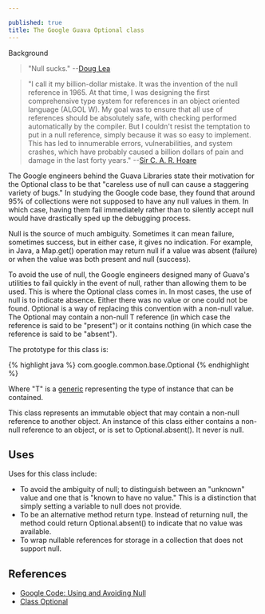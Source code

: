```yaml
---

published: true
title: The Google Guava Optional class
---
```

Background

> "Null sucks." --[Doug Lea](http://en.wikipedia.org/wiki/Doug_Lea)

> "I call it my billion-dollar mistake. It was the invention of the null reference in 1965. At that time, I was designing the first comprehensive type system for references in an object oriented language (ALGOL W). My goal was to ensure that all use of references should be absolutely safe, with checking performed automatically by the compiler. But I couldn't resist the temptation to put in a null reference, simply because it was so easy to implement. This has led to innumerable errors, vulnerabilities, and system crashes, which have probably caused a billion dollars of pain and damage in the last forty years." --[Sir C. A. R. Hoare](http://en.wikipedia.org/wiki/C._A._R._Hoare)

The Google engineers behind the Guava Libraries state their motivation for the Optional class to be that "careless use of null can cause a staggering variety of bugs." In studying the Google code base, they found that around 95% of collections were not supposed to have any null values in them. In which case, having them fail immediately rather than to silently accept null would have drastically sped up the debugging process.

Null is the source of much ambiguity. Sometimes it can mean failure, sometimes success, but in either case, it gives no indication. For example, in Java, a Map.get() operation may return null if a value was absent (failure) or when the value was both present and null (success).

To avoid the use of null, the Google engineers designed many of Guava's utilities to fail quickly in the event of null, rather than allowing them to be used. This is where the Optional class comes in. In most cases, the use of null is to indicate absence. Either there was no value or one could not be found. Optional<T> is a way of replacing this convention with a non-null value. The Optional may contain a non-null T reference (in which case the reference is said to be "present") or it contains nothing (in which case the reference is said to be "absent").

The prototype for this class is:

{% highlight java %}
com.google.common.base.Optional<T>
{% endhighlight %}

Where "T" is a [generic](http://www.davidmerrick.me/2014/10/21/java-generics/) representing the type of instance that can be contained.

This class represents an immutable object that may contain a non-null reference to another object. An instance of this class either contains a non-null reference to an object, or is set to Optional.absent(). It never is null.

## Uses

Uses for this class include:

* To avoid the ambiguity of null;  to distinguish between an "unknown" value and one that is "known to have no value." This is a distinction that simply setting a variable to null does not provide.
* To be an alternative method return type. Instead of returning null, the method could return Optional.absent() to indicate that no value was available.
* To wrap nullable references for storage in a collection that does not support null.

## References

* [Google Code: Using and Avoiding Null](https://code.google.com/p/guava-libraries/wiki/UsingAndAvoidingNullExplained)
* [Class Optional<T>](http://docs.guava-libraries.googlecode.com/git/javadoc/com/google/common/base/Optional.html)
